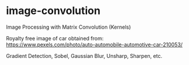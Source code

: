 # image-convolution
Image Processing with Matrix Convolution (Kernels)

Royalty free image of car obtained from: https://www.pexels.com/photo/auto-automobile-automotive-car-210053/

Gradient Detection, Sobel, Gaussian Blur, Unsharp, Sharpen, etc.
